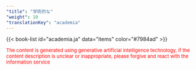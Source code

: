 ```yaml
---
"title": "学術的な"
"weight": 10
"translationKey": "academia"
---
```


{{< book-list id="academia.ja" data="items" color="#7984ad" >}}
<p>
   <font color="red" size="2pt">The content is generated using generative artificial intelligence technology, if the content description is unclear or inappropriate, please forgive and react with the information service</font>
</p>
